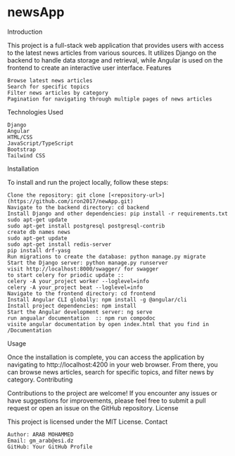 # newsApp
Introduction

This project is a full-stack web application that provides users with access to the latest news articles from various sources. It utilizes Django on the backend to handle data storage and retrieval, while Angular is used on the frontend to create an interactive user interface.
Features

    Browse latest news articles
    Search for specific topics
    Filter news articles by category
    Pagination for navigating through multiple pages of news articles

Technologies Used

    Django
    Angular
    HTML/CSS
    JavaScript/TypeScript
    Bootstrap
    Tailwind CSS

Installation

To install and run the project locally, follow these steps:

    Clone the repository: git clone [<repository-url>](https://github.com/iron2017/newApp.git)
    Navigate to the backend directory: cd backend
    Install Django and other dependencies: pip install -r requirements.txt
    sudo apt-get update
    sudo apt-get install postgresql postgresql-contrib
    create db names news
    sudo apt-get update
    sudo apt-get install redis-server
    pip install drf-yasg
    Run migrations to create the database: python manage.py migrate
    Start the Django server: python manage.py runserver
    visit http://localhost:8000/swagger/ for swagger
    to start celery for priodic update :: 
    celery -A your_project worker --loglevel=info
    celery -A your_project beat --loglevel=info
    Navigate to the frontend directory: cd frontend
    Install Angular CLI globally: npm install -g @angular/cli
    Install project dependencies: npm install
    Start the Angular development server: ng serve
    run angualar documentation  :: npm run compodoc
    visite angular documentation by open index.html that you find in /Documentation

Usage

Once the installation is complete, you can access the application by navigating to http://localhost:4200 in your web browser. From there, you can browse news articles, search for specific topics, and filter news by category.
Contributing

Contributions to the project are welcome! If you encounter any issues or have suggestions for improvements, please feel free to submit a pull request or open an issue on the GitHub repository.
License

This project is licensed under the MIT License.
Contact

    Author: ARAB MOHAMMED
    Email: gm_arab@esi.dz
    GitHub: Your GitHub Profile
